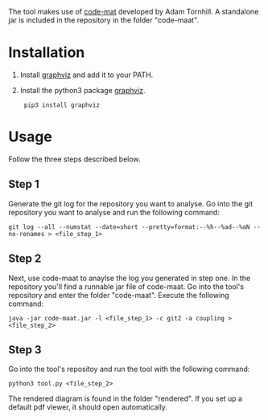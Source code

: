 The tool makes use of [code-mat](https://github.com/adamtornhill/code-maat) developed by Adam Tornhill. A standalone jar is included in the repository in the folder "code-maat".
# Installation
1. Install [graphviz](https://www.graphviz.org/) and add it to your PATH.

2. Install the python3 package [graphviz](https://pypi.python.org/pypi/graphviz).
        
        pip3 install graphviz
# Usage
Follow the three steps described below.
## Step 1
Generate the git log for the repository you want to analyse. Go into the git repository you want to analyse and run the following command:
    
    git log --all --numstat --date=short --pretty=format:--%h--%ad--%aN --no-renames > <file_step_1>

	

## Step 2
Next, use code-maat to anaylse the log you generated in step one. In the repository you'll find a runnable jar file of code-maat. Go into the tool's repository and enter the folder "code-maat". Execute the following command:
    
    java -jar code-maat.jar -l <file_step_1> -c git2 -a coupling > <file_step_2>
    
## Step 3
Go into the tool's repositoy and run the tool with the following command:
    
    python3 tool.py <file_step_2>

The rendered diagram is found in the folder "rendered". If you set up a default pdf viewer, it should open automatically.
